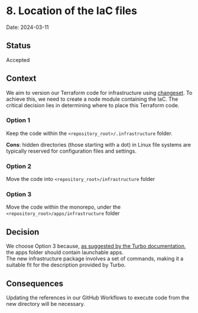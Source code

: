 # 8. Location of the IaC files

Date: 2024-03-11

## Status

Accepted

## Context

We aim to version our Terraform code for infrastructure using [changeset](https://github.com/changesets/changesets). To achieve this, we need to create a node module containing the IaC. The critical decision lies in determining where to place this Terraform code.

### Option 1

Keep the code within the `<repository_root>/.infrastructure` folder.

**Cons**: hidden directories (those starting with a dot) in Linux file systems are typically reserved for configuration files and settings.

### Option 2

Move the code into `<repository_root>/infrastructure` folder

### Option 3

Move the code within the monorepo, under the `<repository_root>/apps/infrastructure` folder

## Decision
We choose Option 3 because, [as suggested by the Turbo documentation](https://turbo.build/repo/docs/handbook/workspaces#configuring-workspaces), the apps folder should contain launchable apps.  
The new infrastructure package involves a set of commands, making it a suitable fit for the description provided by Turbo.

## Consequences

Updating the references in our GitHub Workflows to execute code from the new directory will be necessary.
